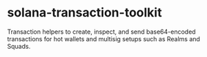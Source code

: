 # solana-transaction-toolkit
Transaction helpers to create, inspect, and send base64-encoded transactions for hot wallets and multisig setups such as Realms and Squads.
